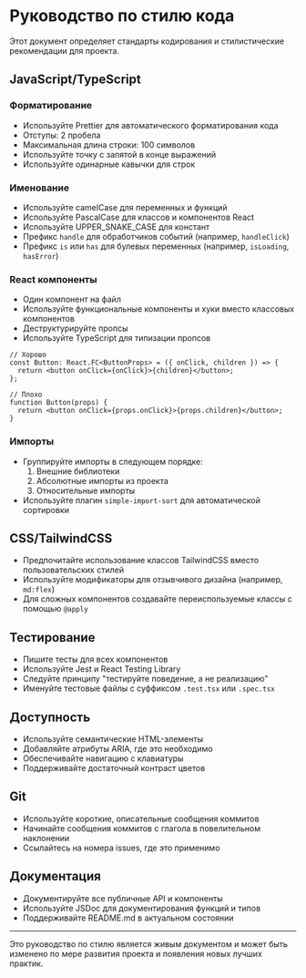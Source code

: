 # Руководство по стилю кода

Этот документ определяет стандарты кодирования и стилистические рекомендации для проекта.

## JavaScript/TypeScript

### Форматирование

- Используйте Prettier для автоматического форматирования кода
- Отступы: 2 пробела
- Максимальная длина строки: 100 символов
- Используйте точку с запятой в конце выражений
- Используйте одинарные кавычки для строк

### Именование

- Используйте camelCase для переменных и функций
- Используйте PascalCase для классов и компонентов React
- Используйте UPPER_SNAKE_CASE для констант
- Префикс `handle` для обработчиков событий (например, `handleClick`)
- Префикс `is` или `has` для булевых переменных (например, `isLoading`, `hasError`)

### React компоненты

- Один компонент на файл
- Используйте функциональные компоненты и хуки вместо классовых компонентов
- Деструктурируйте пропсы
- Используйте TypeScript для типизации пропсов

```tsx
// Хорошо
const Button: React.FC<ButtonProps> = ({ onClick, children }) => {
  return <button onClick={onClick}>{children}</button>;
};

// Плохо
function Button(props) {
  return <button onClick={props.onClick}>{props.children}</button>;
}
```

### Импорты

- Группируйте импорты в следующем порядке:
  1. Внешние библиотеки
  2. Абсолютные импорты из проекта
  3. Относительные импорты
- Используйте плагин `simple-import-sort` для автоматической сортировки

## CSS/TailwindCSS

- Предпочитайте использование классов TailwindCSS вместо пользовательских стилей
- Используйте модификаторы для отзывчивого дизайна (например, `md:flex`)
- Для сложных компонентов создавайте переиспользуемые классы с помощью `@apply`

## Тестирование

- Пишите тесты для всех компонентов
- Используйте Jest и React Testing Library
- Следуйте принципу "тестируйте поведение, а не реализацию"
- Именуйте тестовые файлы с суффиксом `.test.tsx` или `.spec.tsx`

## Доступность

- Используйте семантические HTML-элементы
- Добавляйте атрибуты ARIA, где это необходимо
- Обеспечивайте навигацию с клавиатуры
- Поддерживайте достаточный контраст цветов

## Git

- Используйте короткие, описательные сообщения коммитов
- Начинайте сообщения коммитов с глагола в повелительном наклонении
- Ссылайтесь на номера issues, где это применимо

## Документация

- Документируйте все публичные API и компоненты
- Используйте JSDoc для документирования функций и типов
- Поддерживайте README.md в актуальном состоянии

---

Это руководство по стилю является живым документом и может быть изменено по мере развития проекта и появления новых лучших практик.
